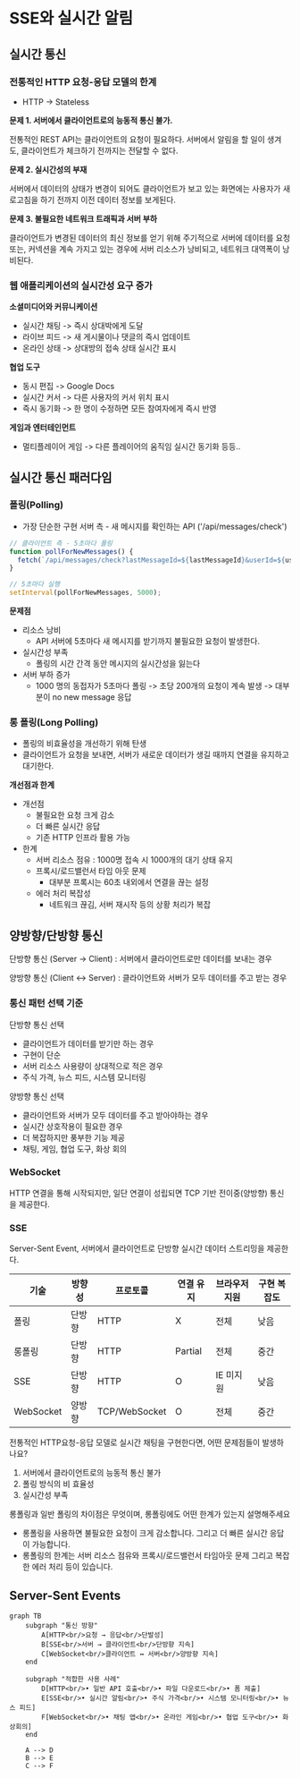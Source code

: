 # SSE와 실시간 알림

## 실시간 통신

### 전통적인 HTTP 요청-응답 모델의 한계

- HTTP -> Stateless

**문제 1. 서버에서 클라이언트로의 능동적 통신 불가.**

전통적인 REST API는 클라이언트의 요청이 필요하다. 서버에서 알림을 할 일이 생겨도, 클라이언트가 체크하기 전까지는 전달할 수 없다.

**문제 2. 실시간성의 부재**

서버에서 데이터의 상태가 변경이 되어도 클라이언트가 보고 있는 화면에는 사용자가 새로고침을 하기 전까지 이전 데이터 정보를 보게된다.

**문제 3. 불필요한 네트워크 트래픽과 서버 부하**

클라이언트가 변경된 데이터의 최신 정보를 얻기 위해 주기적으로 서버에 데이터를 요청 또는, 커넥션을 계속 가지고 있는 경우에 서버 리소스가 낭비되고, 네트워크 대역폭이 낭비된다.

### 웹 애플리케이션의 실시간성 요구 증가

**소셜미디어와 커뮤니케이션**

- 실시간 채팅 -> 즉시 상대박에게 도달
- 라이브 피드 -> 새 게시물이나 댓글의 즉시 업데이트
- 온라인 상태 -> 상대방의 접속 상태 실시간 표시

**협업 도구**

- 동시 편집 -> Google Docs
- 실시간 커서 -> 다른 사용자의 커서 위치 표시
- 즉시 동기화 -> 한 명이 수정하면 모든 참여자에게 즉시 반영

**게임과 엔터테인먼트**

- 멀티플레이어 게임 -> 다른 플레이어의 움직임 실시간 동기화
  등등..

## 실시간 통신 패러다임

### 폴링(Polling)

- 가장 단순한 구현
  서버 측 - 새 메시지를 확인하는 API ('/api/messages/check')

```javascript
// 클라이언트 측 - 5초마다 폴링
function pollForNewMessages() {
  fetch(`/api/messages/check?lastMessageId=${lastMessageId}&userId=${userId}`).then(); //... 처리
}

// 5초마다 실행
setInterval(pollForNewMessages, 5000);
```

**문제점**

- 리소스 낭비
  - API 서버에 5초마다 새 메시지를 받기까지 불필요한 요청이 발생한다.
- 실시간성 부족
  - 폴링의 시간 간격 동안 메시지의 실시간성을 잃는다
- 서버 부하 증가
  - 1000 명의 동접자가 5초마다 폴링 -> 초당 200개의 요청이 계속 발생 -> 대부분이 no new message 응답

### 롱 폴링(Long Polling)

- 폴링의 비효율성을 개선하기 위해 탄생
- 클라이언트가 요청을 보내면, 서버가 새로운 데이터가 생길 때까지 연결을 유지하고 대기한다.

**개선점과 한계**

- 개선점
  - 불필요한 요청 크게 감소
  - 더 빠른 실시간 응답
  - 기존 HTTP 인프라 활용 가능
- 한계
  - 서버 리소스 점유 : 1000명 접속 시 1000개의 대기 상태 유지
  - 프록시/로드밸런서 타임 아웃 문제
    - 대부분 프록시는 60초 내외에서 연결을 끊는 설정
  - 에러 처리 복잡성
    - 네트워크 끊김, 서버 재시작 등의 상황 처리가 복잡

## 양방향/단방향 통신

단방향 통신 (Server -> Client) : 서버에서 클라이언트로만 데이터를 보내는 경우

양방향 통신 (Client <-> Server) : 클라이언트와 서버가 모두 데이터를 주고 받는 경우

### 통신 패턴 선택 기준

단방향 통신 선택

- 클라이언트가 데이터를 받기만 하는 경우
- 구현이 단순
- 서버 리소스 사용량이 상대적으로 적은 경우
- 주식 가격, 뉴스 피드, 시스템 모니터링

양방향 통신 선택

- 클라이언트와 서버가 모두 데이터를 주고 받아야하는 경우
- 실시간 상호작용이 필요한 경우
- 더 복잡하지만 풍부한 기능 제공
- 채팅, 게임, 협업 도구, 화상 회의

### WebSocket

HTTP 연결을 통해 시작되지만, 일단 연결이 성립되면 TCP 기반 전이중(양방향) 통신을 제공한다.

### SSE

Server-Sent Event, 서버에서 클라이언트로 단방향 실시간 데이터 스트리밍을 제공한다.

| 기술      | 방향성 | 프로토콜      | 연결 유지 | 브라우저 지원 | 구현 복잡도 |
| --------- | ------ | ------------- | --------- | ------------- | ----------- |
| 폴링      | 단방향 | HTTP          | X         | 전체          | 낮음        |
| 롱폴링    | 단방향 | HTTP          | Partial   | 전체          | 중간        |
| SSE       | 단방향 | HTTP          | O         | IE 미지원     | 낮음        |
| WebSocket | 양방향 | TCP/WebSocket | O         | 전체          | 중간        |


전통적인 HTTP요청-응답 모델로 실시간 채팅을 구현한다면, 어떤 문제점들이 발생하나요?
1. 서버에서 클라이언트로의 능동적 통신 불가
2. 폴링 방식의 비 효율성
3. 실시간성 부족

롱폴링과 일반 폴링의 차이점은 무엇이며, 롱폴링에도 어떤 한계가 있는지 설명해주세요
- 롱폴링을 사용하면 불필요한 요청이 크게 감소합니다. 그리고 더 빠른 실시간 응답이 가능합니다.
- 롱폴링의 한계는 서버 리소스 점유와 프록시/로드밸런서 타임아웃 문제 그리고 복잡한 에러 처리 등이 있습니다.

## Server-Sent Events
```mermaid
graph TB
    subgraph "통신 방향"
        A[HTTP<br/>요청 → 응답<br/>단발성]
        B[SSE<br/>서버 → 클라이언트<br/>단방향 지속]
        C[WebSocket<br/>클라이언트 ↔ 서버<br/>양방향 지속]
    end

    subgraph "적합한 사용 사례"
        D[HTTP<br/>• 일반 API 호출<br/>• 파일 다운로드<br/>• 폼 제출]
        E[SSE<br/>• 실시간 알림<br/>• 주식 가격<br/>• 시스템 모니터링<br/>• 뉴스 피드]
        F[WebSocket<br/>• 채팅 앱<br/>• 온라인 게임<br/>• 협업 도구<br/>• 화상회의]
    end

    A --> D
    B --> E
    C --> F

```